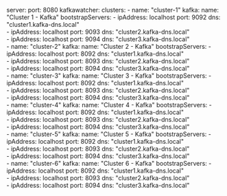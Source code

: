 server:
    port: 8080
kafkawatcher:
    clusters:
        -   name: "cluster-1"
            kafka:
                name: "Cluster 1 - Kafka"
                bootstrapServers: 
                    -   ipAddress: localhost
                        port: 9092
                        dns: "cluster1.kafka-dns.local"  
                    -   ipAddress: localhost
                        port: 9093
                        dns: "cluster2.kafka-dns.local"  
                    -   ipAddress: localhost
                        port: 9094
                        dns: "cluster3.kafka-dns.local"    
        -   name: "cluster-2"
            kafka:
                name: "Cluster 2 - Kafka"
                bootstrapServers: 
                    -   ipAddress: localhost
                        port: 8092
                        dns: "cluster1.kafka-dns.local"  
                    -   ipAddress: localhost
                        port: 8093
                        dns: "cluster2.kafka-dns.local"  
                    -   ipAddress: localhost
                        port: 8094
                        dns: "cluster3.kafka-dns.local"   
        -   name: "cluster-3"
            kafka:
                name: "Cluster 3 - Kafka"
                bootstrapServers: 
                    -   ipAddress: localhost
                        port: 8092
                        dns: "cluster1.kafka-dns.local"  
                    -   ipAddress: localhost
                        port: 8093
                        dns: "cluster2.kafka-dns.local"  
                    -   ipAddress: localhost
                        port: 8094
                        dns: "cluster3.kafka-dns.local"   
        -   name: "cluster-4"
            kafka:
                name: "Cluster 4 - Kafka"
                bootstrapServers: 
                    -   ipAddress: localhost
                        port: 8092
                        dns: "cluster1.kafka-dns.local"  
                    -   ipAddress: localhost
                        port: 8093
                        dns: "cluster2.kafka-dns.local"  
                    -   ipAddress: localhost
                        port: 8094
                        dns: "cluster3.kafka-dns.local"   
        -   name: "cluster-5"
            kafka:
                name: "Cluster 5 - Kafka"
                bootstrapServers: 
                    -   ipAddress: localhost
                        port: 8092
                        dns: "cluster1.kafka-dns.local"  
                    -   ipAddress: localhost
                        port: 8093
                        dns: "cluster2.kafka-dns.local"  
                    -   ipAddress: localhost
                        port: 8094
                        dns: "cluster3.kafka-dns.local"    
        -   name: "cluster-6"
            kafka:
                name: "Cluster 6 - Kafka"
                bootstrapServers: 
                    -   ipAddress: localhost
                        port: 8092
                        dns: "cluster1.kafka-dns.local"  
                    -   ipAddress: localhost
                        port: 8093
                        dns: "cluster2.kafka-dns.local"  
                    -   ipAddress: localhost
                        port: 8094
                        dns: "cluster3.kafka-dns.local"   
        
